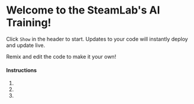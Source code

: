 Welcome to the SteamLab's AI Training!
=================

Click `Show` in the header to start. Updates to your code will instantly deploy and update live.

Remix and edit the code to make it your own!

#### Instructions

1. 

2. 

3. 

